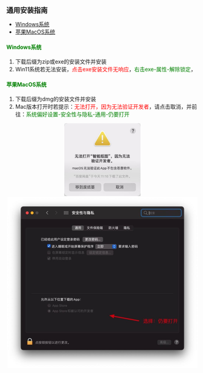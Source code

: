 

<b><font size=4>
通用安装指南
</font></b>

- [Windows系统](#windows系统)
- [苹果MacOS系统](#苹果macos系统)


#### <font color=green>Windows系统</font>
1. 下载后缀为zip或exe的安装文件并安装
2. Win11系统若无法安装，<font color=red>点击exe安装文件无响应</font>，<font color=green>右击exe-属性-解除锁定</font>，

#### <font color=green>苹果MacOS系统</font>
1. 下载后缀为dmg的安装文件并安装
2. Mac版本打开时若提示：<font color=red>无法打开，因为无法验证开发者</font>，请点击取消，并前往：<font color=green>系统偏好设置-安全性与隐私-通用-仍要打开</font>

<center><img src="assets/IMG_2252.jpg" width="200px"></center>
<center><img src="assets/Xnip2022-08-02_18-05-53.jpg" width="500px"></center>
